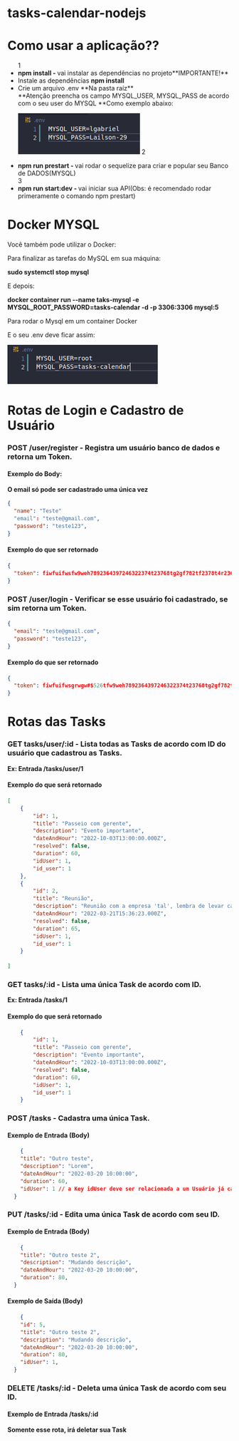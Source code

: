 # tasks-calendar-nodejs

# Como usar a aplicação??
<ul>
  1<li><strong>npm install - </strong>vai instalar as dependências no projeto**IMPORTANTE!**</li>
  <li>Instale as dependências <strong>npm install</strong></li>
  <li>Crie um arquivo .env **Na pasta raíz**</strong></li>
  **Atenção preencha os campo MYSQL_USER, MYSQL_PASS de acordo com o seu user do MYSQL
  **Como exemplo abaixo:
</ol>


![Exemplo](https://github.com/LailsonGabriel/tasks-calendar-nodejs/blob/main/Screenshot%20from%202022-03-18%2009-14-23.png)
  2<li><strong>npm run prestart - </strong> vai rodar o sequelize para criar e popular seu Banco de DADOS(MYSQL)</li>
  3<li><strong>npm run start:dev - </strong> vai iniciar sua API(Obs: é recomendado rodar primeramente o comando npm prestart)</li>
</ul>

# Docker MYSQL

Você também pode utilizar o Docker:

<p>Para finalizar as tarefas do MySQL em sua máquina:</p>
<strong>sudo systemctl stop mysql</strong>
<p>E depois:</p>
<strong>docker container run --name taks-mysql -e MYSQL_ROOT_PASSWORD=tasks-calendar -d -p 3306:3306 mysql:5</strong>
<p>Para rodar o Mysql em um container Docker</p>

<p>E o seu .env deve ficar assim:</p>

![Exemplo](https://github.com/LailsonGabriel/tasks-calendar-nodejs/blob/main/Screenshot%20from%202022-03-18%2009-17-54.png)

# Rotas de Login e Cadastro de Usuário

<h3><strong>POST</strong> /user/register - Registra um usuário banco de dados e retorna um Token.</h3>

<h4>Exemplo do Body:</h4>
<strong>O email só pode ser cadastrado uma única vez</strong>

```json
{
  "name": "Teste"
  "email": "teste@gmail.com",
  "password": "teste123",
}
```
<h4>Exemplo do que ser retornado</h4>

```json
{
  "token": fiwfuifwsfw9weh7892364397246322374t23768tg2gf782tf2378t4r236784t27893rg9823gr9723
}
```

<h3><strong>POST</strong> /user/login - Verificar se esse usuário foi cadastrado, se sim retorna um Token.</h3>

```json
{
  "email": "teste@gmail.com",
  "password": "teste123",
}
```
<h4>Exemplo do que ser retornado</h4>

```json
{
  "token": fiwfuifwsgrwgw#$526tfw9weh7892364397246322374t23768tg2gf782tf2378t4r236784t27893rg9823gr9723
}
```

# Rotas das Tasks

<h3><strong>GET</strong> tasks/user/:id - Lista todas as Tasks de acordo com ID do usuário que cadastrou as Tasks.</h3>
<strong>Ex: Entrada /tasks/user/1</strong>

<h4>Exemplo do que será retornado</h4>

```json
[
    {
        "id": 1,
        "title": "Passeio com gerente",
        "description": "Evento importante",
        "dateAndHour": "2022-10-03T13:00:00.000Z",
        "resolved": false,
        "duration": 60,
        "idUser": 1,
        "id_user": 1
    },
    {
        "id": 2,
        "title": "Reunião",
        "description": "Reunião com a empresa 'tal', lembra de levar caderno",
        "dateAndHour": "2022-03-21T15:36:23.000Z",
        "resolved": false,
        "duration": 65,
        "idUser": 1,
        "id_user": 1
    }
  
]
```

<h3><strong>GET</strong> tasks/:id - Lista uma única Task de acordo com ID.</h3>

<strong>Ex: Entrada /tasks/1 </strong>

<h4>Exemplo do que será retornado</h4>

```json
    {
        "id": 1,
        "title": "Passeio com gerente",
        "description": "Evento importante",
        "dateAndHour": "2022-10-03T13:00:00.000Z",
        "resolved": false,
        "duration": 60,
        "idUser": 1,
        "id_user": 1
    }
```

<h3><strong>POST</strong> /tasks - Cadastra uma única Task.</h3>

<h4>Exemplo de Entrada (Body)</h4>
 
```json
    {
    "title": "Outro teste",
    "description": "Lorem",
    "dateAndHour": "2022-03-20 10:00:00",
    "duration": 60,
    "idUser": 1 // a Key idUser deve ser relacionada a um Usuário já cadastrado
  }
```

<h3><strong>PUT</strong> /tasks/:id - Edita uma única Task de acordo com seu ID.</h3>

<h4>Exemplo de Entrada (Body)</h4>
 
```json
    {
    "title": "Outro teste 2",
    "description": "Mudando descrição",
    "dateAndHour": "2022-03-20 10:00:00",
    "duration": 80,
  }
```

<h4>Exemplo de Saída (Body)</h4>
 
```json
    {
    "id": 5,
    "title": "Outro teste 2",
    "description": "Mudando descrição",
    "dateAndHour": "2022-03-20 10:00:00",
    "duration": 80,
    "idUser": 1,
  }
```

<h3><strong>DELETE</strong> /tasks/:id - Deleta uma única Task de acordo com seu ID.</h3>

<h4>Exemplo de Entrada /tasks/:id</h4>
<strong>Somente esse rota, irá deletar sua Task</strong>




